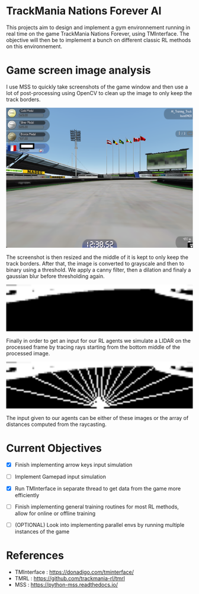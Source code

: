 # TrackMania Nations Forever AI

This projects aim to design and implement a gym environnement running in real time on the game TrackMania Nations Forever, using TMInterface. The objective will then be to implement a bunch on different classic RL methods on this environnement.

# Game screen image analysis

I use MSS to quickly take screenshots of the game window and then use a lot of post-processing using OpenCV to clean up the image to only keep the track borders.

<img src="assets/frame_1.png" width="512">

The screenshot is then resized and the middle of it is kept to only keep the track borders. After that, the image is converted to grayscale and then to binary using a threshold. We apply a canny filter, then a dilation and finaly a gaussian blur before thresholding again.

<img src="assets/processed_1.png" width="512">

Finally in order to get an input for our RL agents we simulate a LIDAR on the processed frame by tracing rays starting from the bottom middle of the processed image.

<img src="assets/raytrace_1.png" width="512">

The input given to our agents can be either of these images or the array of distances computed from the raycasting.

# Current Objectives

- [x] Finish implementing arrow keys input simulation
- [ ] Implement Gamepad input simulation
- [x] Run TMInterface in separate thread to get data from the game more efficiently
- [ ] Finish implementing general training routines for most RL methods, allow for online or offline training
- [ ] (OPTIONAL) Look into implementing parallel envs by running multiple instances of the game


# References

- TMInterface : https://donadigo.com/tminterface/
- TMRL : https://github.com/trackmania-rl/tmrl
- MSS : https://python-mss.readthedocs.io/
